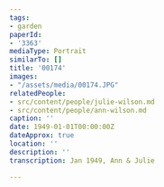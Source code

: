 ```yaml
---
tags:
- garden
paperId:
- '3363'
mediaType: Portrait
similarTo: []
title: '00174'
images:
- "/assets/media/00174.JPG"
relatedPeople:
- src/content/people/julie-wilson.md
- src/content/people/ann-wilson.md
caption: ''
date: 1949-01-01T00:00:00Z
dateApprox: true
location: ''
description: ''
transcription: Jan 1949, Ann & Julie

---
```

